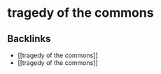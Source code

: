 # tragedy of the commons



<a id="orge0ad117"></a>

## Backlinks

-   [[tragedy of the commons]]
-   [[tragedy of the commons]]
